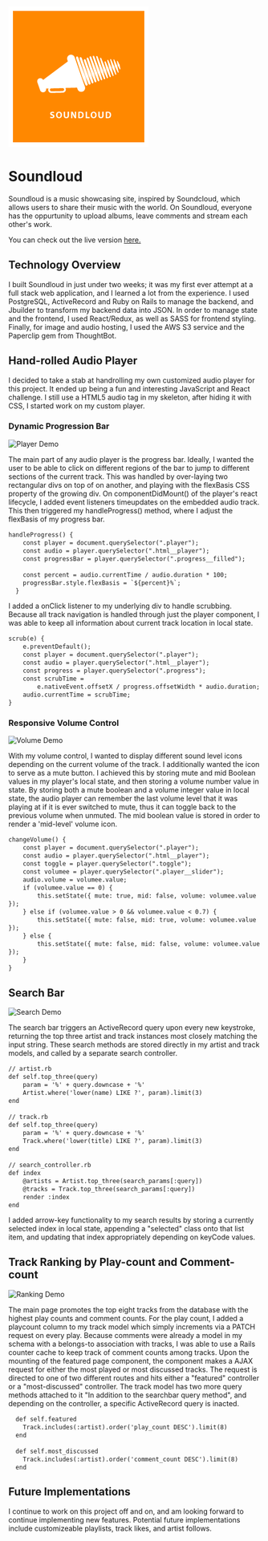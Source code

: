 ![](app/assets/images/soundloud-sq.png)

# Soundloud

Soundloud is a music showcasing site, inspired by Soundcloud, which allows users to share their music with the world. On Soundloud, everyone has the oppurtunity to upload albums, leave comments and stream each other's work.

You can check out the live version [here.](https://soundloud.herokuapp.com/#/)

## Technology Overview

I built Soundloud in just under two weeks; it was my first ever attempt at a full stack web application, and I learned a lot from the experience. I used PostgreSQL, ActiveRecord and Ruby on Rails to manage the backend, and Jbuilder to transform my backend data into JSON. In order to manage state and the frontend, I used React/Redux, as well as SASS for frontend styling. Finally, for image and audio hosting, I used the AWS S3 service and the Paperclip gem from ThoughtBot.

## Hand-rolled Audio Player

I decided to take a stab at handrolling my own customized audio player for this project. It ended up being a fun and interesting JavaScript and React challenge. I still use a HTML5 audio tag in my skeleton, after hiding it with CSS, I started work on my custom player.

### Dynamic Progression Bar

![Player Demo](https://media.giphy.com/media/fo2bcN75NGgpaRm8Kx/giphy.gif)

The main part of any audio player is the progress bar. Ideally, I wanted the user to be able to click on different regions of the bar to jump to different sections of the current track. This was handled by over-laying two rectangular divs on top of on another, and playing with the flexBasis CSS property of the growing div. On componentDidMount() of the player's react lifecycle, I added event listeners timeupdates on the embedded audio track. This then triggered my handleProgress() method, where I adjust the flexBasis of my progress bar.

```
handleProgress() {
    const player = document.querySelector(".player");
    const audio = player.querySelector(".html__player");
    const progressBar = player.querySelector(".progress__filled");

    const percent = audio.currentTime / audio.duration * 100;
    progressBar.style.flexBasis = `${percent}%`;
  }
```
  
I added a onClick listener to my underlying div to handle scrubbing. Because all track navigation is handled through just the player component, I was able to keep all information about current track location in local state.

```
scrub(e) {
    e.preventDefault();
    const player = document.querySelector(".player");
    const audio = player.querySelector(".html__player");
    const progress = player.querySelector(".progress");
    const scrubTime =
        e.nativeEvent.offsetX / progress.offsetWidth * audio.duration;
    audio.currentTime = scrubTime;
}
```

### Responsive Volume Control

![Volume Demo](https://media.giphy.com/media/cIS2Ljr9t8y1SVyTka/giphy.gif)

With my volume control, I wanted to display different sound level icons depending on the current volume of the track. I additionally wanted the icon to serve as a mute button. I achieved this by storing mute and mid Boolean values in my player's local state, and then storing a volume number value in state. By storing both a mute boolean and a volume integer value in local state, the audio player can remember the last volume level that it was playing at if it is ever switched to mute, thus it can toggle back to the previous volume when unmuted. The mid boolean value is stored in order to render a 'mid-level' volume icon.

```
changeVolume() {
    const player = document.querySelector(".player");
    const audio = player.querySelector(".html__player");
    const toggle = player.querySelector(".toggle");
    const volumee = player.querySelector(".player__slider");
    audio.volume = volumee.value;
    if (volumee.value == 0) {
        this.setState({ mute: true, mid: false, volume: volumee.value });
    } else if (volumee.value > 0 && volumee.value < 0.7) {
        this.setState({ mute: false, mid: true, volume: volumee.value });
    } else {
        this.setState({ mute: false, mid: false, volume: volumee.value });
    }
}
```

## Search Bar

![Search Demo](https://media.giphy.com/media/1oLeDpwimRgA9MLjXY/giphy.gif)

The search bar triggers an ActiveRecord query upon every new keystroke, returning the top three artist and track instances most closely matching the input string. These search methods are stored directly in my artist and track models, and called by a separate search controller. 

```
// artist.rb
def self.top_three(query)
    param = '%' + query.downcase + '%'
    Artist.where('lower(name) LIKE ?', param).limit(3)
end

// track.rb
def self.top_three(query)
    param = '%' + query.downcase + '%'
    Track.where('lower(title) LIKE ?', param).limit(3)
end

// search_controller.rb
def index
    @artists = Artist.top_three(search_params[:query])
    @tracks = Track.top_three(search_params[:query])
    render :index
end
```

I added arrow-key functionality to my search results by storing a currently selected index in local state, appending a "selected" class onto that list item, and updating that index appropriately depending on keyCode values.

## Track Ranking by Play-count and Comment-count

![Ranking Demo](https://media.giphy.com/media/67PrfMDnVHhT1ZTz7P/giphy.gif)

The main page promotes the top eight tracks from the database with the highest play counts and comment counts. For the play count, I added a playcount column to my track model which simply increments via a PATCH request on every play. Because comments were already a model in my schema with a belongs-to association with tracks, I was able to use a Rails counter cache to keep track of comment counts among tracks. Upon the mounting of the featured page component, the component makes a AJAX request for either the most played or most discussed tracks. The request is directed to one of two different routes and hits either a "featured" controller or a "most-discussed" controller. The track model has two more query methods attached to it "In addition to the searchbar query method", and depending on the controller, a specific ActiveRecord query is inacted.

```
  def self.featured
    Track.includes(:artist).order('play_count DESC').limit(8)
  end

  def self.most_discussed
    Track.includes(:artist).order('comment_count DESC').limit(8)
  end
```

## Future Implementations

I continue to work on this project off and on, and am looking forward to continue implementing new features. Potential future implementations include customizeable playlists, track likes, and artist follows.
